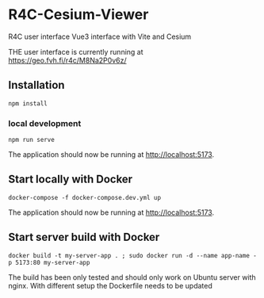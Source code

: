 # R4C-Cesium-Viewer

R4C user interface Vue3 interface with Vite and Cesium

THE user interface is currently running at https://geo.fvh.fi/r4c/M8Na2P0v6z/

## Installation 
```
npm install
```
### local development
```
npm run serve
```
The application should now be running at [http://localhost:5173](http://localhost:5173).

## Start locally with Docker

```
docker-compose -f docker-compose.dev.yml up
```
The application should now be running at [http://localhost:5173](http://localhost:5173).

## Start server build with Docker 

```
docker build -t my-server-app . ; sudo docker run -d --name app-name -p 5173:80 my-server-app
```

The build has been only tested and should only work on Ubuntu server with nginx. With different setup the Dockerfile needs to be updated